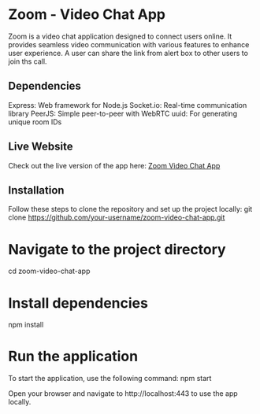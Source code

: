 # Zoom - Video Chat App

Zoom is a video chat application designed to connect users online. It provides seamless video communication with various features to enhance user experience.
A user can share the link from alert box to other users to join ths call.

## Dependencies
Express: Web framework for Node.js
Socket.io: Real-time communication library
PeerJS: Simple peer-to-peer with WebRTC
uuid: For generating unique room IDs

## Live Website

Check out the live version of the app here: [Zoom Video Chat App](https://zoom-gvj5.onrender.com)

## Installation

Follow these steps to clone the repository and set up the project locally:
git clone https://github.com/your-username/zoom-video-chat-app.git

# Navigate to the project directory
cd zoom-video-chat-app

# Install dependencies
npm install

# Run the application
To start the application, use the following command:
npm start

Open your browser and navigate to http://localhost:443 to use the app locally.
